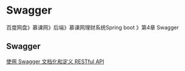 # Swagger





百度网盘》慕课网》后端》慕课网理财系统Spring boot 》第4章 Swagger





## Swagger

[使用 Swagger 文档化和定义 RESTful API](http://www.ibm.com/developerworks/cn/web/wa-use-swagger-to-document-and-define-restful-apis/index.html "使用 Swagger 文档化和定义 RESTful API")




